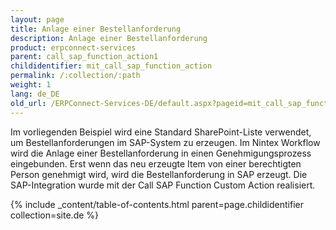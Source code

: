 ```yaml
---
layout: page
title: Anlage einer Bestellanforderung
description: Anlage einer Bestellanforderung
product: erpconnect-services
parent: call_sap_function_action1
childidentifier: mit_call_sap_function_action
permalink: /:collection/:path
weight: 1
lang: de_DE
old_url: /ERPConnect-Services-DE/default.aspx?pageid=mit_call_sap_function_action
---
```


Im vorliegenden Beispiel wird eine Standard SharePoint-Liste verwendet, um Bestellanforderungen im SAP-System zu erzeugen.  Im Nintex Workflow wird die Anlage einer Bestellanforderung in einen Genehmigungsprozess eingebunden. Erst wenn das neu erzeugte Item von einer berechtigten Person genehmigt wird, wird die Bestellanforderung in SAP erzeugt. Die SAP-Integration wurde mit der Call SAP Function Custom Action realisiert.  

{% include _content/table-of-contents.html parent=page.childidentifier collection=site.de %}